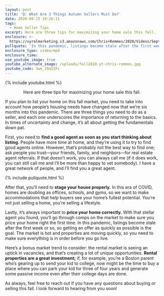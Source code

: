 ```yaml
---
layout: post
title: 'Q: What Are 3 Things Autumn Sellers Must Do?'
date: 2020-09-15 19:26:11
tags:
  - Home Seller Tips
excerpt: Here are three tips for maximizing your home sale this fall.
enclosure: >-
  https://vyralmarketing.s3.amazonaws.com/Chris+Remmes/2020/Videos/September/Q-+What+Are+3+Things+Autumn+Sellers+Must+Do_.mp4
pullquote: 'In this pandemic, listings become stale after the first week or so.'
enclosure_type: video/mp4
enclosure_time:
use_youtube_image: true
youtube_alternate_image: /uploads/fall2020-yt-chris-remmes.jpg
youtube_code: 3we_19aSIFc
---
```


{% include youtube.html %}

<p style="text-align:center;">Here are three tips for maximizing your home sale this fall.</p>

If you plan to list your home on this fall market, you need to take into account how people’s housing needs have changed now that we’re six months into this pandemic. There are three things you need to do as a seller, and each one underscores the importance of returning to the basics. In times of uncertainty and change, it’s all about getting the fundamentals down pat.&nbsp;

First, you need to **find a good agent as soon as you start thinking about listing.** People have more time at home, and they’re using it to try to find good agents online. However, that’s probably not the best way to find one; ask people you trust—your friends, family, and neighbors—for real estate agent referrals. If that doesn’t work, you can always call me (if it does work, you can still call me and I’ll be more than happy to vet somebody). I have a great network of people, and I’ll find you a great agent.&nbsp;

{% include pullquote.html %}

After that, you’ll need to **stage your house properly.** In this era of COVID, homes are doubling as offices, schools, and gyms, so we want to make accommodations that help buyers see your home’s fullest potential. You’re not just selling a home, you’re selling a lifestyle.&nbsp;

Lastly, it’s always important to **price your home correctly.** With that stellar agent you found, you’ll go through comps on the market to make sure you price your home right the first time. In this pandemic, listings become stale after the first week or so, so getting an offer as quickly as possible is the goal. The market is hot and properties are moving quickly, so you need to make sure everything is in order before you go live.&nbsp;

Here’s a bonus market trend to consider: the rental market is seeing an uptick in vacancies, and that’s creating a lot of unique opportunities. **Rental properties are a great investment;** if, for example, you’re a Boston parent who’s gearing up to send your kid to college, now might be the time to buy a place where you can park your kid for three of four years and generate some passive income even after their college days are done.&nbsp;

As always, feel free to reach out if you have any questions about buying or selling this fall. I look forward to hearing from you soon\!